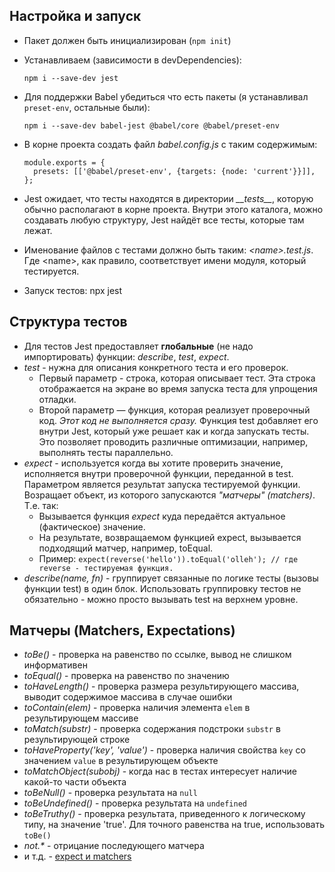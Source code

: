 ## Настройка и запуск

* Пакет должен быть инициализирован (`npm init`)
* Устанавливаем (зависимости в devDependencies):

      npm i --save-dev jest
      
* Для поддержки Babel убедиться что есть пакеты (я устанавливал `preset-env`, остальные были):

      npm i --save-dev babel-jest @babel/core @babel/preset-env
      
* В корне проекта создать файл *babel.config.js* с таким содержимым:

      module.exports = {
        presets: [['@babel/preset-env', {targets: {node: 'current'}}]],
      };
      
* Jest ожидает, что тесты находятся в директории *\_\_tests\_\_*, которую обычно располагают в корне проекта.
Внутри этого каталога, можно создавать любую структуру, Jest найдёт все тесты, которые там лежат. 
* Именование файлов с тестами должно быть таким: *\<name\>.test.js*. 
Где \<name\>, как правило, соответствует имени модуля, который тестируется.
* Запуск тестов:
      npx jest

## Структура тестов

* Для тестов Jest предоставляет **глобальные** (не надо импортировать) функции: *describe*, *test*, *expect*.
* *test* - нужна для описания конкретного теста и его проверок.
  * Первый параметр - строка, которая описывает тест. Эта строка отображается на экране во время запуска
  теста для упрощения отладки.
  * Второй параметр — функция, которая реализует проверочный код. *Этот код не выполняется сразу.*
  Функция test добавляет его внутри Jest, который уже решает как и когда запускать тесты.
  Это позволяет проводить различные оптимизации, например, выполнять тесты параллельно.
* *expect* - используется когда вы хотите проверить значение, 
исполняется внутри проверочной функции, переданной в test. Параметром является результат 
запуска тестируемой функции. Возращает объект, из которого запускаются *"матчеры" (matchers)*. Т.е. так:    
  * Вызывается функция *expect* куда передаётся актуальное (фактическое) значение.
  * На результате, возвращаемом функцией expect, вызывается подходящий матчер, например, toEqual.
  * Пример: `expect(reverse('hello')).toEqual('olleh'); // где reverse - тестируемая функция.`
* *describe(name, fn)* - группирует связанные по логике тесты (вызовы функции test) в один блок. 
Использовать группировку тестов не обязательно - можно просто вызывать test на верхнем уровне.
  
## Матчеры (Matchers, Expectations)

* *toBe()* - проверка на равенство по ссылке, вывод не слишком информативен
* *toEqual()* - проверка на равенство по значению
* *toHaveLength()* - проверка размера результирующего массива, выводит содержимое массива в случае ошибки
* *toContain(elem)* - проверка наличия элемента `elem` в результирующем массиве
* *toMatch(substr)* - проверка содержания подстроки `substr` в результирующей строке
* *toHaveProperty('key', 'value')* - проверка наличия свойства `key` со значением `value` в результирующем объекте
* *toMatchObject(subobj)* - когда нас в тестах интересует наличие какой-то части объекта
* *toBeNull()* - проверка результата на `null`
* *toBeUndefined()* - проверка результата на `undefined`
* *toBeTruthy()* - проверка результата, приведенного к логическому типу, на значение 'true'.
Для точного равенства на true, использовать `toBe()`
* *not.\** - отрицание последующего матчера
* и т.д. - [expect и matchers](https://jestjs.io/docs/ru/expect)
